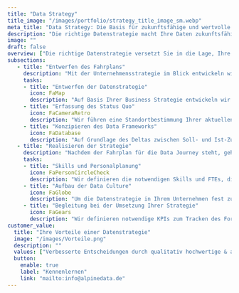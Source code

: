```yaml
---
title: "Data Strategy"
title_image: "/images/portfolio/strategy_title_image_sm.webp"
meta_title: "Data Strategy: Die Basis für zukunftsfähige und wertvolle Daten."
description: "Die richtige Datenstrategie macht Ihre Daten zukunftsfähig, schafft Mehrwert und ermöglicht die Entwicklung neuer Geschäftsfelder."
image: ""
draft: false
overview: ["Die richtige Datenstrategie versetzt Sie in die Lage, Ihre Datenlandschaft zukunftsfähig zu machen, Mehrwert aus Ihren Daten zu generieren und potenzielle neue Geschäftsfelder zu entwickeln", "Auf der Reise hin zu einem datengestützten Unternehmen müssen alte Denkweisen überarbeitet, Prozesse neu strukturiert und Skills hinzugefügt werden – ein Wandel der Unternehmenskultur", "Wo und wie sollen Daten in Zukunft erfasst, verarbeitet und gespeichert werden? Welche Grundlagen sind notwendig, um fortgeschrittene Technologien wie Künstliche Intelligenz zu nutzen und gewinnbringend einzusetzen? Wer kümmert sich um das Pflegen und Auswerten von Daten? Eine Datenstrategie gibt Ihnen die Antworten auf diese Fragen"]
subsections: 
   - title: "Entwerfen des Fahrplans"
     description: "Mit der Unternehmensstrategie im Blick entwickeln wir mit Ihnen ihre Datenstrategie. Diese zeigt, wie Sie Ihre Ziele mit der Unterstützung Ihrer Unternehmensdaten erreichen können. Nach einem Abgleich zwischen dem aktuellen Stand Ihrer Datenlandschaft und dem skizzierten Soll Zustand entwickeln wir einen Fahrplan, der die notwendigen Schritte aufzeigt, um dort anzukommen."
     tasks: 
     - title: "Entwerfen der Datenstrategie​"
       icon: FaMap
       description: "Auf Basis Ihrer Business Strategie entwickeln wir in Zusammenarbeit mit Ihren Fachabteilungen Ihre Datenstrategie" 
     - title: "Erfassung des Status Quo​"
       icon: FaCameraRetro
       description: "Wir führen eine Standortbestimmung Ihrer aktuellen Datenlandschaft (Datenquellen, Infrastruktur, Skills, …) durch und leiten auf Basis der Ergebnisse die notwendigen Schritte ab"  
     - title: "Konzipieren des Data Frameworks"
       icon: FaDatabase
       description: "Auf Grundlage des Deltas zwischen Soll- und Ist-Zustand konzipieren wir Governance, Architektur, Infrastruktur, Prozesse, Rollen"  
   - title: "Realisieren der Strategie​"
     description: "Nachdem der Fahrplan für die Data Journey steht, geht es an die konkrete Umsetzung der einzelnen Schritte in die Praxis. Wir helfen Ihnen bei der Planung der benötigten Ressourcen, dem Entwickeln der notwendigen Skills und bei der Weiterentwicklung Ihrer Unternehmenskultur, indem wir den Fokus auf das Nutzen von Daten bei der Entscheidungsfindung legen."
     tasks: 
     - title: "Skills und Personalplanung"
       icon: FaPersonCircleCheck
       description: "Wir definieren die notwendigen Skills und FTEs, die Sie für den Zielzustand benötigen, unterstützen bei Rollendefinitionen und führen entsprechende Schulungen durch​." 
     - title: "Aufbau der Data Culture"
       icon: FaGlobe
       description: "Um die Datenstrategie in Ihrem Unternehmen fest zu verankern, entwerfen wir einen Action Plan, wie Data Literacy und datengetriebene Entscheidungsfindung zu einem Teil Ihrer Unternehmenskultur wird​" 
     - title: "Begleitung bei der Umsetzung Ihrer Strategie"
       icon: FaGears
       description: "Wir definieren notwendige KPIs zum Tracken des Fortschritts entlang Ihrer Reise zum Data Driven Unternehmen und unterstützen Sie bei der Implementierung​"
customer_value:
  title: "Ihre Vorteile einer Datenstrategie"
  image: "/images/Vorteile.png"
  description: ""
  values: ["Verbesserte Entscheidungen durch qualitativ hochwertige & akkurate Daten", "Schnell und jederzeit verfügbare Analysen und Insights lassen Sie Trends früher erkennen, Kundenverhalten voraussagen und verschaffen Ihnen einen Wettbewerbsvorteil", "Verbesserte operative Prozesse dank Identifikation von Ineffizienzen oder Eröffnen von Potenzialen", "Ihre Mitarbeiter verstehen und nutzen die Vorteile von Daten bei der Entscheidungsfindung und Weiterentwicklung der Geschäftsprozesse"]  
  button:
    enable: true
    label: "Kennenlernen"
    link: "mailto:info@alpinedata.de"  
---
```

